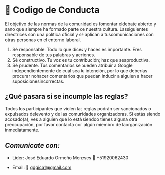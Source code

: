 # 	:pencil: Codigo de Conducta
El objetivo de las normas de la comunidad es fomentar eldebate abierto y sano que siempre ha formado parte de nuestra cultura. Lassiguientes directrices son una política oficial y se aplican a tuscomunicaciones con otras personas en el entorno laboral.

1. Sé responsable. Todo lo que dices y haces es importante. Eres responsable de tus palabras y acciones.
2. Sé constructivo. Tu voz es tu contribución; haz que seaproductiva.
3. Sé prudente. Tus comentarios se pueden atribuir a Google independientemente de cuál sea tu intención, por lo que deberías procurar nohacer comentarios que puedan inducir a alguien a
hacer suposicionesincorrectas.

## ¿Qué pasara si se incumple las reglas? 
Todos los participantes que violen las reglas podrán ser sancionados o expulsados delevento y de las comunidades organizadoras.
Si estás siendo acosado(a), ves a alguien que lo está siendoo tienes alguna otra preocupación, por favor contacta con algún miembro de laorganización inmediatamente.

## _Comunicate con:_
- Lider: José Eduardo Ormeño Meneses
:mobile_phone_off: +51920062430

- Email: 	:email: gdgica1@gmail.com
